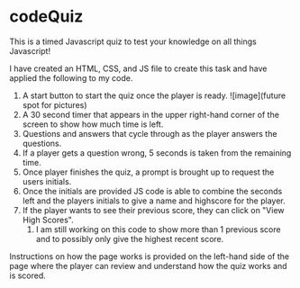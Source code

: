 # codeQuiz

This is a timed Javascript quiz to test your knowledge on all things Javascript!

I have created an HTML, CSS, and JS file to create this task and have applied the following to my code.

1. A start button to start the quiz once the player is ready.
![image](future spot for pictures)
1. A 30 second timer that appears in the upper right-hand corner of the screen to show how much time is left.
1. Questions and answers that cycle through as the player answers the questions.
1. If a player gets a question wrong, 5 seconds is taken from the remaining time.
1. Once player finishes the quiz, a prompt is brought up to request the users initials.
1. Once the initials are provided JS code is able to combine the seconds left and the players initials to give a name and highscore for the player.
1. If the player wants to see their previous score, they can click on "View High Scores".
    1. I am still working on this code to show more than 1 previous score and to possibly only give the highest recent score.

Instructions on how the page works is provided on the left-hand side of the page where the player can review and understand how the quiz works and is scored.
